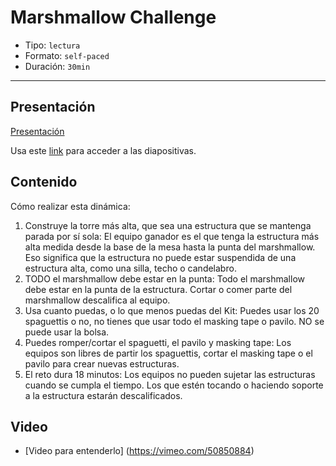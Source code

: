 # Marshmallow Challenge

* Tipo: `lectura`
* Formato: `self-paced`
* Duración: `30min`

***

## Presentación

[Presentación](https://docs.google.com/presentation/d/e/2PACX-1vQVPsptdw24w6YC7RSPDrK1eNwkhhNeJ9ZTgxciOukXwEji31RysoC4c-uv1DnDvLE7CqzZu7yKQqIt/pub?start=false&loop=false&delayms=3000)

Usa este [link](https://docs.google.com/presentation/d/1x9mBFeRXgTuoAcLkfWKA9CMX_2704ocZ1iWfFqagP0w/edit#slide=id.g38e9765181_0_212)
para acceder a las diapositivas.

## Contenido

Cómo realizar esta dinámica:

1. Construye la torre más alta, que sea una estructura que se mantenga parada
   por sí sola: El equipo ganador es el que tenga la estructura más alta medida
   desde la base de la mesa hasta la punta del marshmallow. Eso significa que la
   estructura no puede estar suspendida de una estructura alta, como una silla,
   techo o candelabro.
2. TODO el marshmallow debe estar en la punta: Todo el marshmallow debe estar en
   la punta de la estructura. Cortar o comer parte del marshmallow descalifica
   al equipo.
3. Usa cuanto puedas, o lo que menos puedas del Kit: Puedes usar los 20
   spaguettis o no, no tienes que usar todo el masking tape o pavilo. NO se
   puede usar la bolsa.
4. Puedes romper/cortar el spaguetti, el pavilo y masking tape: Los equipos son
   libres de partir los spaguettis, cortar el masking tape o el pavilo para
   crear nuevas estructuras.
5. El reto dura 18 minutos: Los equipos no pueden sujetar las estructuras cuando
   se cumpla el tiempo. Los que estén tocando o haciendo soporte a la estructura
   estarán descalificados.

## Video

* [Video para entenderlo] (https://vimeo.com/50850884)
